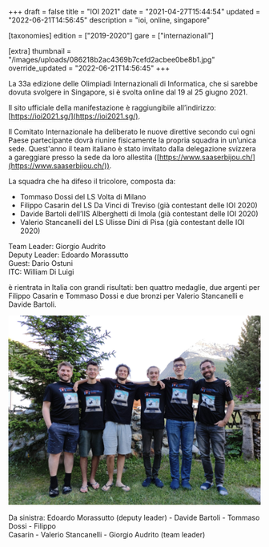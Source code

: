 +++
draft = false
title = "IOI 2021"
date = "2021-04-27T15:44:54"
updated = "2022-06-21T14:56:45"
description = "ioi, online, singapore"

[taxonomies]
edition = ["2019-2020"]
gare = ["internazionali"]

[extra]
thumbnail = "/images/uploads/086218b2ac4369b7cefd2acbee0be8b1.jpg"
override_updated = "2022-06-21T14:56:45"
+++

La 33a edizione delle Olimpiadi Internazionali di Informatica, che si sarebbe dovuta svolgere in Singapore, si è svolta online dal 19 al 25 giugno 2021.

<!-- more -->

Il sito ufficiale della manifestazione è raggiungibile all’indirizzo: [https://ioi2021.sg/](https://ioi2021.sg/).

Il Comitato Internazionale ha deliberato le nuove direttive secondo cui ogni Paese partecipante dovrà riunire fisicamente la propria squadra in un’unica sede. Quest'anno il team italiano è stato invitato dalla delegazione svizzera a gareggiare presso la sede da loro allestita ([https://www.saaserbijou.ch/](https://www.saaserbijou.ch/)).

La squadra che ha difeso il tricolore, composta da:

* Tommaso Dossi del LS Volta di Milano 
* Filippo Casarin del LS Da Vinci di Treviso (già contestant delle IOI 2020)
* Davide Bartoli dell’IIS Alberghetti di Imola (già contestant delle IOI 2020)
* Valerio Stancanelli del LS Ulisse Dini di Pisa (già contestant delle IOI 2020)

Team Leader: Giorgio Audrito<br/>Deputy Leader: Edoardo Morassutto<br/>Guest: Dario Ostuni<br/>ITC: William Di Luigi

è rientrata in Italia con grandi risultati: ben quattro medaglie, due argenti per Filippo Casarin e Tommaso Dossi e due bronzi per Valerio Stancanelli e Davide Bartoli.

![](static/images/uploads/ioi-team-2021.jpeg)

Da sinistra: Edoardo Morassutto (deputy leader) - Davide Bartoli - Tommaso Dossi - Filippo<br/>Casarin - Valerio Stancanelli - Giorgio Audrito (team leader)
